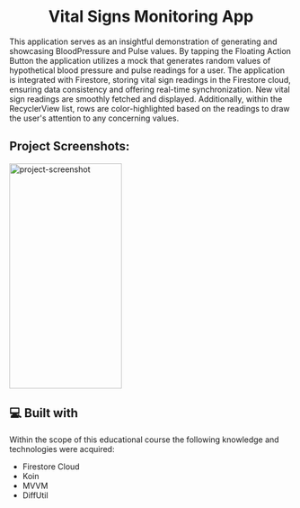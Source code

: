 <h1 align="center" id="title"> Vital Signs Monitoring App</h1>

<p id="description">
  This application serves as an insightful demonstration of generating and showcasing BloodPressure and Pulse values.
  By tapping the Floating Action Button the application utilizes a mock that generates random values of hypothetical blood pressure and pulse readings for a user.
  The application is integrated with Firestore, storing vital sign readings in the Firestore cloud, ensuring data consistency and offering real-time synchronization. 
  New vital sign readings are smoothly fetched and displayed. Additionally, within the RecyclerView list, rows are color-highlighted based on the readings to draw the user's attention to any concerning values.
 </p>

<h2>Project Screenshots:</h2>

<img src="https://i.ibb.co.com/dp2jNSp/IMG-20231023-152105.jpg" alt="project-screenshot" width="200" height="400/">


<h2>💻 Built with</h2>

Within the scope of this educational course the following knowledge and technologies were acquired:

*   Firestore Cloud
*   Koin
*   MVVM
*   DiffUtil
